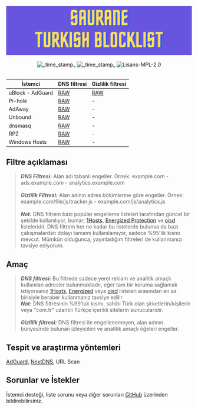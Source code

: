 ![Cover](https://github.com/saurane/Turkish-Blocklist/blob/master/Assets/srn-banner.png)

<div align="center">
    <!-- Last Updated -->
    <img src="https://img.shields.io/badge/Updated-Sep 26, 2022-green.svg?longCache=true&style=for-the-badge"
      alt="_time_stamp_" />
    <!-- Status -->
    <img src="https://img.shields.io/badge/Status-Stable-blue.svg?longCache=true&style=for-the-badge"
      alt="_time_stamp_" />
    <!-- License -->
    <img src="https://img.shields.io/badge/License-MPL 2.0-orange.svg?longCache=true&style=for-the-badge"
      alt="Lisans-MPL-2.0" />
</div>
<br/>

| İstemci | DNS filtresi | Gizlilik filtresi |
| ------------ | ------------ | ------------ |
| uBlock - AdGuard | [RAW](https://raw.githubusercontent.com/saurane/Turkish-Blocklist/master/Blocklist/adblock.txt "RAW") | [RAW](https://raw.githubusercontent.com/saurane/Turkish-Blocklist/master/Blocklist/adb-privacy.txt "RAW") |
| Pi-hole | [RAW](https://raw.githubusercontent.com/saurane/Turkish-Blocklist/master/Blocklist/domains.txt "RAW") | - | - | - |
| AdAway | [RAW](https://raw.githubusercontent.com/saurane/Turkish-Blocklist/master/Blocklist/hosts.txt "RAW") | - | - |
| Unbound | [RAW](https://raw.githubusercontent.com/saurane/Turkish-Blocklist/master/Blocklist/unbound.conf "RAW") | - | - |
| dnsmasq | [RAW](https://raw.githubusercontent.com/saurane/Turkish-Blocklist/master/Blocklist/dnsmasq.conf "RAW") | - | - |
| RPZ | [RAW](https://raw.githubusercontent.com/saurane/Turkish-Blocklist/master/Blocklist/rpz.txt "RAW") | - | - |
| Windows Hosts | [RAW](https://raw.githubusercontent.com/saurane/Turkish-Blocklist/master/Blocklist/hosts.win "RAW") | - | - |

## Filtre açıklaması
> ***DNS Filtresi:*** Alan adı tabanlı engeller. Örnek: example.com - ads.example.com - analytics.example.com<br/>
> <br/>
> ***Gizlilik Filtresi:*** Alan adının adres bölümlerine göre engeller. Örnek: example.com/file/js/tracker.js - example.com/js/analytics.js<br/>
> <br/>
> ***Not:*** DNS filtrem bazı popüler engelleme listeleri tarafından güncel bir şekilde kullanılıyor, bunlar; [1Hosts](https://github.com/badmojr/1Hosts), [Energized Protection](https://github.com/EnergizedProtection/block) ve [oisd](https://oisd.nl/downloads) listeleridir. DNS filtrem her ne kadar bu listelerde bulunsa da bazı çakışmalardan dolayı tamamı kullanılamıyor, sadece %95'lik kısmı mevcut. Mümkün olduğunca, yayınladığım filtreleri de kullanmanızı tavsiye ediyorum.

## Amaç
> ***DNS filtresi:*** Bu filtrede sadece yerel reklam ve analitik amaçlı kullanılan adresler bulunmaktadır, eğer tam bir koruma sağlamak istiyorsanız [1Hosts](https://github.com/badmojr/1Hosts), [Energized](https://github.com/EnergizedProtection/block) veya [oisd](https://oisd.nl/downloads) listeleri arasından en az birisiyle beraber kullanmanız tavsiye edilir.<br/>
> ***Not:*** DNS filtresinin %99'luk kısmı, sahibi Türk olan şirketlerin/kişilerin veya "com.tr" uzantılı Türkçe içerikli sitelerin sunucularıdır.<br/>
> <br/>
> ***Gizlilik filtresi:*** DNS filtresi ile engellenemeyen, alan adının bünyesinde bulunan izleyicileri ve analitik amaçlı öğeleri engeller.

## Tespit ve araştırma yöntemleri
[AdGuard](https://adguard.com/), [NextDNS](https://nextdns.io/), URL Scan

## Sorunlar ve İstekler
İstemci desteği, liste sorunu veya diğer sorunları [GitHub](https://github.com/saurane/Turkish-Blocklist/issues) üzerinden bildirebilirsiniz.
